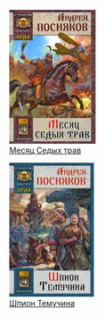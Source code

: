 ![](Месяц%20Седых%20трав.jpg)  
[Месяц Седых трав](Месяц%20Седых%20трав.txt)

![](Шпион%20Темучина.jpg)  
[Шпион Темучина](Шпион%20Темучина.txt)
